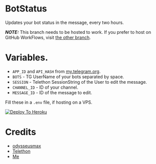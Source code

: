 # BotStatus
Updates your bot status in the message, every two hours.

**_NOTE:_** This branch needs to be hosted to work. If you prefer to host on GitHub WorkFlows, visit [the other branch](https://github.com/xditya/BotStatus/tree/gh-wf).

# Variables.

- `APP_ID` and `API_HASH` from [my.telegram.org](https://my.telegram.org).
- `BOTS` - TG UserName of your bots separated by space.
- `SESSION` - Telethon SessionString of the User to edit the message.
- `CHANNEL_ID` - ID of your channel.
- `MESSAGE_ID` - ID of the message to edit.

Fill these in a `.env` file, if hosting on a VPS.

[![Deploy To Heroku](https://img.shields.io/badge/Deploy%20To%20Heroku-orange?style=for-the-badge&logo=heroku)](https://heroku.com/deploy)

# Credits

- [odysseusmax](https://github.com/odysseusmax/bug-free-broccoli)
- [Telethon](https://github.com/LonamiWebs/Telethon)
- [Me](https://xditya.me)